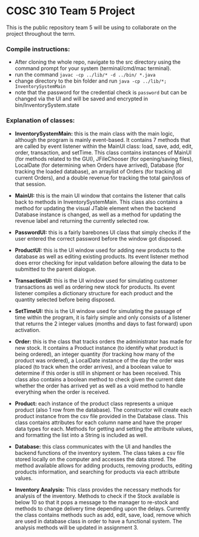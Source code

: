 # COSC 310 Team 5 Project

This is the public repository team 5 will be using to collaborate on the project throughout the term.

### Compile instructions:
 - After cloning the whole repo, navigate to the src directory using the command prompt for your system (terminal/cmd/mac terminal).
 - run the command `javac -cp ../lib/* -d ../bin/ *.java`
 - change directory to the bin folder and run `java -cp ../lib/*; InventorySystemMain`
 - note that the password for the credential check is `password` but can be changed via the UI and will be saved and encrypted in bin/InventorySystem.state

### Explanation of classes:
 - **InventorySystemMain:** this is the main class with the main logic, although the program is mainly event-based. It contains 7 methods that are called by event listener within the MainUI class: load, save, add, edit, order, transaction, and setTime. This class contains instances of MainUI (for methods related to the GUI), JFileChooser (for opening/saving files), LocalDate (for determining when Orders have arrived), Database (for tracking the loaded database), an arraylist of Orders (for tracking all current Orders), and a double revenue for tracking the total gain/loss of that session.
 - **MainUI:** this is the main UI window that contains the listener that calls back to methods in InventorySystemMain. This class also contains a method for updating the visual JTable element when the backend Database instance is changed, as well as a method for updating the revenue label and returning the currently selected row.
 - **PasswordUI:** this is a fairly barebones UI class that simply checks if the user entered the correct password before the window got disposed.
 - **ProductUI:** this is the UI window used for adding new products to the database as well as editing existing products. Its event listener method does error checking for input validation before allowing the data to be submitted to the parent dialogue.
 - **TransactionUI:** this is the UI window used for simulating customer transactions as well as ordering new stock for products. Its event listener compiles a dictionary structure for each product and the quantity selected before being disposed.
 - **SetTimeUI:** this is the UI window used for simulating the passage of time within the program, it is fairly simple and only consists of a listener that returns the 2 integer values (months and days to fast forward) upon activation.
 - **Order:** this is the class that tracks orders the administrator has made for new stock. It contains a Product instance (to identify what product is being ordered), an integer quantity (for tracking how many of the product was ordered), a LocalDate instance of the day the order was placed (to track when the order arrives), and a boolean value to determine if this order is still in shipment or has been received. This class also contains a boolean method to check given the current date whether the order has arrived yet as well as a void method to handle everything when the order is received.
 - **Product:** each instance of the product class represents a unique product (also 1 row from the database). The constructor will create each product instance from the csv file provided in the Database class. This class contains attributes for each column name and have the proper data types for each. Methods for getting and setting the attribute values, and formatting the list into a String is included as well.
 - **Database:** this class communicates with the UI and handles the backend functions of the inventory system. The class takes a csv file stored locally on the computer and accesses the data stored. The method available allows for adding products, removing products, editing products information, and searching for products via each attribute values.

- **Inventory Analysis:** This class provides the necessary methods for analysis of the inventory. Methods to check if the Stock available is below 10 so that it pops a message to the manager to re-stock and methods to change delivery time depending upon the delays. Currently the class contains methods such as add, edit, save, load, remove which are used in database class in order to have a functional system. The analysis methods will be updated in assignment 3.
